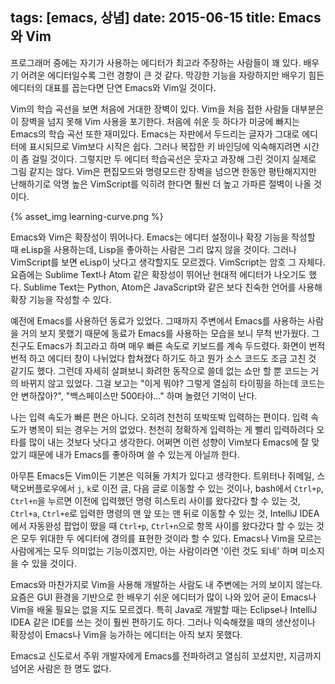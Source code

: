 tags: [emacs, 상념]
date: 2015-06-15
title: Emacs와 Vim
---
프로그래머 중에는 자기가 사용하는 에디터가 최고라 주장하는 사람들이 꽤 있다. 배우기 어려운 에디터일수록 그런 경향이 큰 것 같다. 막강한 기능을 자랑하지만 배우기 힘든 에디터의 대표를 꼽는다면 단연 Emacs와 Vim일 것이다.<!--more-->

Vim의 학습 곡선을 보면 처음에 거대한 장벽이 있다. Vim을 처음 접한 사람들 대부분은 이 장벽을 넘지 못해 Vim 사용을 포기한다. 처음에 쉬운 듯 하다가 미궁에 빠지는 Emacs의 학습 곡선 또한 재미있다. Emacs는 자판에서 두드리는 글자가 그대로 에디터에 표시되므로 Vim보다 시작은 쉽다. 그러나 복잡한 키 바인딩에 익숙해지려면 시간이 좀 걸릴 것이다. 그렇지만 두 에디터 학습곡선은 웃자고 과장해 그린 것이지 실제로 그림 같지는 않다. Vim은 편집모드와 명령모드란 장벽을 넘으면 한동안 평탄해지지만 난해하기로 악명 높은 VimScript를 익히려 한다면 훨씬 더 높고 가파른 절벽이 나올 것이다.

{% asset_img learning-curve.png %}

Emacs와 Vim은 확장성이 뛰어나다. Emacs는 에디터 설정이나 확장 기능을 작성할 때 eLisp을 사용하는데, Lisp을 좋아하는 사람은 그리 많지 않을 것이다. 그러나 VimScript를 보면 eLisp이 낫다고 생각할지도 모르겠다. VimScript는 암호 그 자체다. 요즘에는 Sublime Text나 Atom 같은 확장성이 뛰어난 현대적 에디터가 나오기도 했다. Sublime Text는 Python, Atom은 JavaScript와 같은 보다 친숙한 언어를 사용해 확장 기능을 작성할 수 있다.

예전에 Emacs를 사용하던 동료가 있었다. 그때까지 주변에서 Emacs를 사용하는 사람을 거의 보지 못했기 때문에 동료가 Emacs를 사용하는 모습을 보니 무척 반가웠다. 그 친구도 Emacs가 최고라고 하며 매우 빠른 속도로 키보드를 계속 두드렸다. 화면이 번적번적 하고 에디터 창이 나뉘었다 합쳐졌다 하기도 하고 뭔가 소스 코드도 조금 고친 것 같기도 했다. 그런데 자세히 살펴보니 화려한 동작으로 쓸데 없는 쇼만 할 뿐 코드는 거의 바뀌지 않고 있었다. 그걸 보고는 "이게 뭐야? 그렇게 열심히 타이핑을 하는데 코드는 안 변하잖아?", "백스페이스만 500타야..." 하며 놀렸던 기억이 난다.

나는 입력 속도가 빠른 편은 아니다. 오히려 천천히 또박또박 입력하는 편이다. 입력 속도가 병목이 되는 경우는 거의 없었다. 천천히 정확하게 입력하는 게 빨리 입력하려다 오타를 많이 내는 것보다 낫다고 생각한다. 어쩌면 이런 성향이 Vim보다 Emacs에 잘 맞았기 때문에 내가 Emacs를 좋아하며 쓸 수 있는게 아닐까 한다.

아무튼 Emacs든 Vim이든 기본은 익혀둘 가치가 있다고 생각한다. 트위터나 쥐메일, 스택오버플로우에서 `j`, `k`로 이전 글, 다음 글로 이동할 수 있는 것이나, bash에서 `Ctrl+p`, `Ctrl+n`을 누르면 이전에 입력했던 명령 히스토리 사이를 왔다갔다 할 수 있는 것, `Ctrl+a`, `Ctrl+e`로 입력한 명령의 맨 앞 또는 맨 뒤로 이동할 수 있는 것, IntelliJ IDEA에서 자동완성 팝업이 떴을 때 `Ctrl+p`, `Ctrl+n`으로 항목 사이를 왔다갔다 할 수 있는 것은 모두 위대한 두 에디터에 경의를 표현한 것이라 할 수 있다. Emacs나 Vim을 모르는 사람에게는 모두 의미없는 기능이겠지만, 아는 사람이라면 '이런 것도 되네' 하며 미소지을 수 있을 것이다.

Emacs와 마찬가지로 Vim을 사용해 개발하는 사람도 내 주변에는 거의 보이지 않는다. 요즘은 GUI 환경을 기반으로 한 배우기 쉬운 에디터가 많이 나와 있어 굳이 Emacs나 Vim을 배울 필요는 없을 지도 모르겠다. 특히 Java로 개발할 때는 Eclipse나 IntelliJ IDEA 같은 IDE를 쓰는 것이 훨씬 편하기도 하다. 그러나 익숙해졌을 때의 생산성이나 확장성이 Emacs나 Vim을 능가하는 에디터는 아직 보지 못했다.

Emacs교 신도로서 주위 개발자에게 Emacs를 전파하려고 열심히 꼬셨지만, 지금까지 넘어온 사람은 한 명도 없다.
